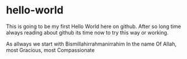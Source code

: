 # hello-world

This is going to be my first Hello World here on github. After so long time always reading about github its time now to try this way or working.

As allways we start with Bismillahirrahmanirrahim In the name Of Allah, most Gracious, most Compassionate
